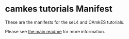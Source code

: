 <!--
     Copyright 2017, Data61
     Commonwealth Scientific and Industrial Research Organisation (CSIRO)
     ABN 41 687 119 230.

     This software may be distributed and modified according to the terms of
     the BSD 2-Clause license. Note that NO WARRANTY is provided.
     See "LICENSE_BSD2.txt" for details.

     @TAG(DATA61_BSD)
-->
# camkes tutorials Manifest

These are the manifests for the seL4 and CAmkES tutorials. 

Please see [the main readme](https://github.com/SEL4PROJ/sel4-tutorials-manifest/blob/master/README.md) for more information.
